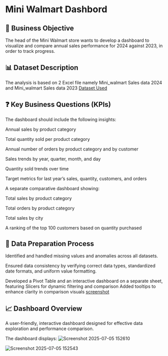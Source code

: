 # Mini Walmart Dashbord

## 📌 Business Objective
The head of the Mini Walmart store wants to develop a dashboard to visualize and compare annual sales performance for 2024 against 2023, in order to track progress.


## 📊 Dataset Description

The analysis is based on 2 Excel file namely Mini_walmart Sales data 2024 and Mini_walmart Sales data 2023
<a href="https://github.com/Adenote/Mini_walmart_dashbord/blob/main/Mini_walmart%20Sales%20data%202023.csv">Dataset Used</a>


## ❓ Key Business Questions (KPIs)

The dashboard should include the following insights:

Annual sales by product category

Total quantity sold per product category

Annual number of orders by product category and by customer

Sales trends by year, quarter, month, and day

Quantity sold trends over time

Target metrics for last year’s sales, quantity, customers, and orders

A separate comparative dashboard showing:

Total sales by product category

Total orders by product category

Total sales by city

A ranking of the top 100 customers based on quantity purchased


## 🧰 Data Preparation Process

Identified and handled missing values and anomalies across all datasets.

Ensured data consistency by verifying correct data types, standardized date formats, and uniform value formatting.

Developed a Pivot Table and an interactive dashboard on a separate sheet, featuring Slicers for dynamic filtering and comparison
Added tooltips to enhance clarity in comparison visuals
<a href="https://github.com/Adenote/Mini_walmart_dashbord/blob/main/Screenshot%202025-07-05%20152636.png">screenshot </a>

## 📈 Dashboard Overview
A user-friendly, interactive dashboard designed for effective data exploration and performance comparison.

The dashboard displays:
![Screenshot 2025-07-05 152610](https://github.com/user-attachments/assets/02c179b4-bda6-4fde-aaa5-192b205c0559)

![Screenshot 2025-07-05 152543](https://github.com/user-attachments/assets/76698c59-ff34-4c52-807a-931f1e593137)

